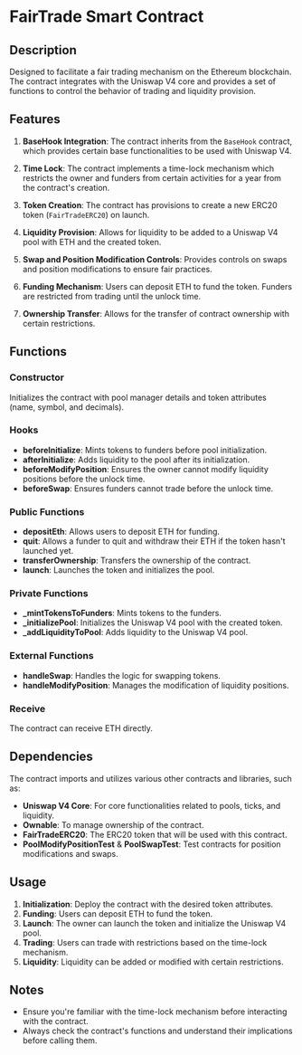 # FairTrade Smart Contract

## Description

Designed to facilitate a fair trading mechanism on the Ethereum blockchain. The contract integrates with the Uniswap V4 core and provides a set of functions to control the behavior of trading and liquidity provision.

## Features

1. **BaseHook Integration**: The contract inherits from the `BaseHook` contract, which provides certain base functionalities to be used with Uniswap V4.

2. **Time Lock**: The contract implements a time-lock mechanism which restricts the owner and funders from certain activities for a year from the contract's creation.

3. **Token Creation**: The contract has provisions to create a new ERC20 token (`FairTradeERC20`) on launch.

4. **Liquidity Provision**: Allows for liquidity to be added to a Uniswap V4 pool with ETH and the created token.

5. **Swap and Position Modification Controls**: Provides controls on swaps and position modifications to ensure fair practices.

6. **Funding Mechanism**: Users can deposit ETH to fund the token. Funders are restricted from trading until the unlock time.

7. **Ownership Transfer**: Allows for the transfer of contract ownership with certain restrictions.

## Functions

### Constructor

Initializes the contract with pool manager details and token attributes (name, symbol, and decimals).

### Hooks

- **beforeInitialize**: Mints tokens to funders before pool initialization.
- **afterInitialize**: Adds liquidity to the pool after its initialization.
- **beforeModifyPosition**: Ensures the owner cannot modify liquidity positions before the unlock time.
- **beforeSwap**: Ensures funders cannot trade before the unlock time.

### Public Functions

- **depositEth**: Allows users to deposit ETH for funding.
- **quit**: Allows a funder to quit and withdraw their ETH if the token hasn't launched yet.
- **transferOwnership**: Transfers the ownership of the contract.
- **launch**: Launches the token and initializes the pool.

### Private Functions

- **\_mintTokensToFunders**: Mints tokens to the funders.
- **\_initializePool**: Initializes the Uniswap V4 pool with the created token.
- **\_addLiquidityToPool**: Adds liquidity to the Uniswap V4 pool.

### External Functions

- **handleSwap**: Handles the logic for swapping tokens.
- **handleModifyPosition**: Manages the modification of liquidity positions.

### Receive

The contract can receive ETH directly.

## Dependencies

The contract imports and utilizes various other contracts and libraries, such as:

- **Uniswap V4 Core**: For core functionalities related to pools, ticks, and liquidity.
- **Ownable**: To manage ownership of the contract.
- **FairTradeERC20**: The ERC20 token that will be used with this contract.
- **PoolModifyPositionTest** & **PoolSwapTest**: Test contracts for position modifications and swaps.

## Usage

1. **Initialization**: Deploy the contract with the desired token attributes.
2. **Funding**: Users can deposit ETH to fund the token.
3. **Launch**: The owner can launch the token and initialize the Uniswap V4 pool.
4. **Trading**: Users can trade with restrictions based on the time-lock mechanism.
5. **Liquidity**: Liquidity can be added or modified with certain restrictions.

## Notes

- Ensure you're familiar with the time-lock mechanism before interacting with the contract.
- Always check the contract's functions and understand their implications before calling them.
